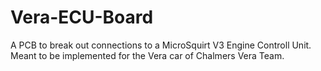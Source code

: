 # Vera-ECU-Board
A PCB to break out connections to a MicroSquirt V3 Engine Controll Unit. Meant to be implemented for the Vera car of Chalmers Vera Team.
